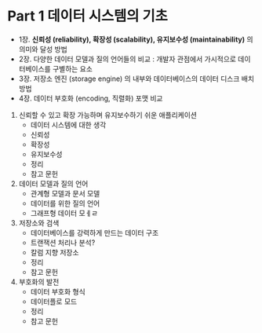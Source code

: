 # Part 1 데이터 시스템의 기초

- 1장. **신뢰성 (reliability), 확장성 (scalability), 유지보수성 (maintainability)** 의 의미와 달성 방법
- 2장. 다양한 데이터 모델과 질의 언어들의 비교 : 개발자 관점에서 가시적으로 데이터베이스를 구별하는 요소
- 3장. 저장소 엔진 (storage engine) 의 내부와 데이터베이스의 데이터 디스크 배치 방법
- 4장. 데이터 부호화 (encoding, 직렬화) 포맷 비교


1. 신뢰할 수 있고 확장 가능하며 유지보수하기 쉬운 애플리케이션
    - 데이터 시스템에 대한 생각
    - 신뢰성
    - 확장성
    - 유지보수성
    - 정리
    - 참고 문헌
2. 데이터 모델과 질의 언어
    - 관계형 모델과 문서 모델
    - 데이터를 위한 질의 언어
    - 그래프형 데이터 모ㅔㄹ
3. 저장소와 검색
    - 데이터베이스를 강력하게 만드는 데이터 구조
    - 트랜잭션 처리나 분석?
    - 칼럼 지향 저장소
    - 정리
    - 참고 문헌
4. 부호화의 발전
    - 데이터 부호화 형식
    - 데이터플로 모드
    - 정리
    - 참고 문헌

